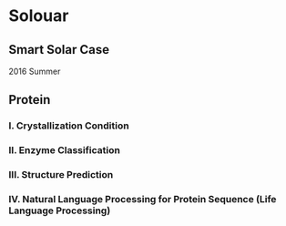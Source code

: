 # Solouar

## Smart Solar Case
2016 Summer

## Protein

### I. Crystallization Condition

### II. Enzyme Classification

### III. Structure Prediction

### IV. Natural Language Processing for Protein Sequence (Life Language Processing)
